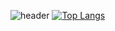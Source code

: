![header](https://capsule-render.vercel.app/api?type=soft)
[![Top Langs](https://github-readme-stats.vercel.app/api/top-langs/?username=km-young)](https://github.com/km-young/github-readme-stats)
<!--
**km-young/km-young** is a ✨ _special_ ✨ repository because its `README.md` (this file) appears on your GitHub profile.

Here are some ideas to get you started:

- 🔭 I’m currently working on ...
- 🌱 I’m currently learning ...
- 👯 I’m looking to collaborate on ...
- 🤔 I’m looking for help with ...
- 💬 Ask me about ...
- 📫 How to reach me: ...
- 😄 Pronouns: ...
- ⚡ Fun fact: ...
-->
